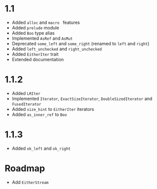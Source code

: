 # 1.1
- Added ```alloc``` and ```macro ``` features
- Added ```prelude``` module
- Added ```Boo``` type alias
- Implemented ```AsRef``` and ```AsMut```
- Deprecated ```some_left``` and ```some_right``` (renamed to ```left``` and ```right```)
- Added ```left_unchecked``` and ```right_unchecked```
- Added ```EitherIter``` trait
- Extended documentation

# 1.1.2
- Added ```LRIter```
- Implemented ```Iterator```, ```ExactSizeIterator```, ```DoubleSizedIterator``` and ```FusedIterator```
- Added ```size_hint``` to ```EitherIter``` iterators
- Added ```as_inner_ref``` to ```Boo```

# 1.1.3
-  Added `ok_left` and `ok_right`

# Roadmap
- Add ```EitherStream```